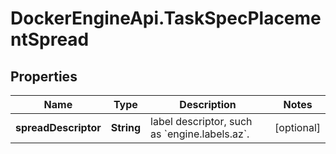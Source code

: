 # DockerEngineApi.TaskSpecPlacementSpread

## Properties

Name | Type | Description | Notes
------------ | ------------- | ------------- | -------------
**spreadDescriptor** | **String** | label descriptor, such as &#x60;engine.labels.az&#x60;.  | [optional] 


